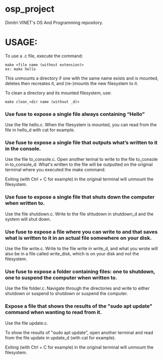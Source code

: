 # osp_project

Dimitri VINET's OS And Programming repository.


# USAGE:

To use a .c file, execute the command:

    make <file name (without extension)>
    ex: make hello

This unmounts a directory if one with the same name exists and is mounted, deletes then recreates it, and (re-)mounts the new filesystem to it.

To clean a directory and its mounted filesystem, use:

    make clean_<dir name (without _d)>

### Use fuse to expose a single file always containing “Hello”

Use the file hello.c. When the filesystem is mounted, you can read from the file in hello_d with cat for example.

### ​ Use fuse to expose a single file that outputs what’s written to it in the console.

Use the file to_console.c. Open another terinal to write to the file to_console in to_console_d. What's written to the file will be outputted on the original terminal where you executed the make command.

Exiting (with Ctrl + C for example) in the original terminal will unmount the filesystem.

### Use fuse to expose a single file that shuts down the computer when written to.

Use the file shutdown.c. Write to the file shtudown in shutdown_d and the system will shut down.

### Use fuse to expose a file where you can write to and that saves what is written to it in an actual file somewhere on your disk.

Use the file write.c. Write to the file write in write_d, and what you wrote will also be in a file called write_disk, which is on your disk and not the filesystem.

### Use fuse to expose a folder containing files: one to shutdown, one to suspend the computer when written to.

Use the file folder.c. Navigate through the directories and write to either shutdown or suspend to shutdown or suspend the computer.
    
### Expose a file that shows the results of the "sudo apt update" command when wanting to read from it.

Use the file update.c.
    
To show the results of "sudo apt update", open another terminal and read from the file update in update_d (with cat for example).

Exiting (with Ctrl + C for example) in the original terminal will unmount the filesystem.
